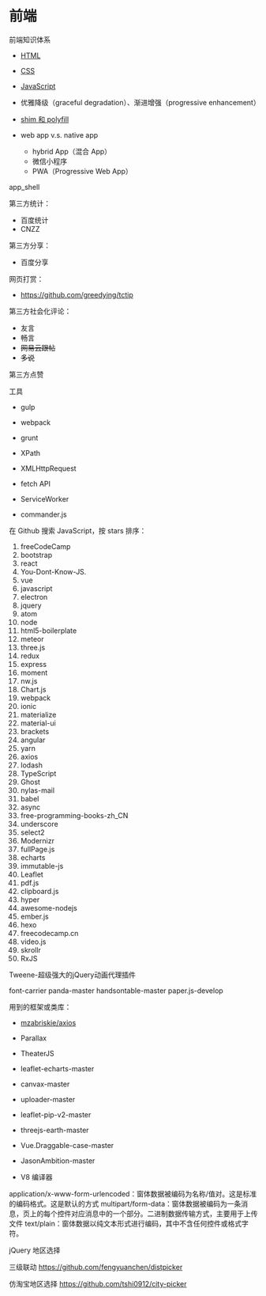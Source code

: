 # 前端

前端知识体系
    
* [HTML](/html.md)
* [CSS](/css.md)
* [JavaScript](/javascript.md)

* 优雅降级（graceful degradation）、渐进增强（progressive enhancement）
* [shim 和 polyfill](/front-end/polyfill-and-shim.md)
* web app v.s. native app
    * hybrid App（混合 App）
    * 微信小程序
    * PWA（Progressive Web App）

app_shell
    
第三方统计：

* 百度统计
* CNZZ

第三方分享：

* 百度分享

网页打赏：

* https://github.com/greedying/tctip

第三方社会化评论：

* 友言
* 畅言
* ~~网易云跟帖~~
* ~~多说~~

第三方点赞

工具

* gulp
* webpack
* grunt


* XPath
* XMLHttpRequest
* fetch API
* ServiceWorker

* commander.js




在 Github 搜索 JavaScript，按 stars 排序：

1. freeCodeCamp
2. bootstrap
3. react
4. You-Dont-Know-JS.
5. vue
6. javascript
7. electron
8. jquery
9. atom
10. node
11. html5-boilerplate
12. meteor
13. three.js
14. redux
15. express
16. moment
17. nw.js
18. Chart.js
19. webpack
20. ionic
21. materialize
22. material-ui
23. brackets
24. angular
25. yarn
26. axios
27. lodash
28. TypeScript
29. Ghost
30. nylas-mail
31. babel
32. async
33. free-programming-books-zh_CN
34. underscore
35. select2
36. Modernizr
37. fullPage.js
38. echarts
38. immutable-js
40. Leaflet
41. pdf.js
42. clipboard.js
43. hyper
44. awesome-nodejs
45. ember.js
46. hexo
47. freecodecamp.cn
48. video.js
49. skrollr
50. RxJS



Tweene-超级强大的jQuery动画代理插件

font-carrier
panda-master
handsontable-master
paper.js-develop


用到的框架或类库：

* [mzabriskie/axios](https://github.com/mzabriskie/axios)

* Parallax
* TheaterJS
* leaflet-echarts-master
* canvax-master
* uploader-master
* leaflet-pip-v2-master
* threejs-earth-master
* Vue.Draggable-case-master
* JasonAmbition-master

* V8 编译器

application/x-www-form-urlencoded：窗体数据被编码为名称/值对。这是标准的编码格式。这是默认的方式
multipart/form-data：窗体数据被编码为一条消息，页上的每个控件对应消息中的一个部分。二进制数据传输方式，主要用于上传文件
text/plain：窗体数据以纯文本形式进行编码，其中不含任何控件或格式字符。


jQuery 地区选择

三级联动
https://github.com/fengyuanchen/distpicker

仿淘宝地区选择
https://github.com/tshi0912/city-picker

